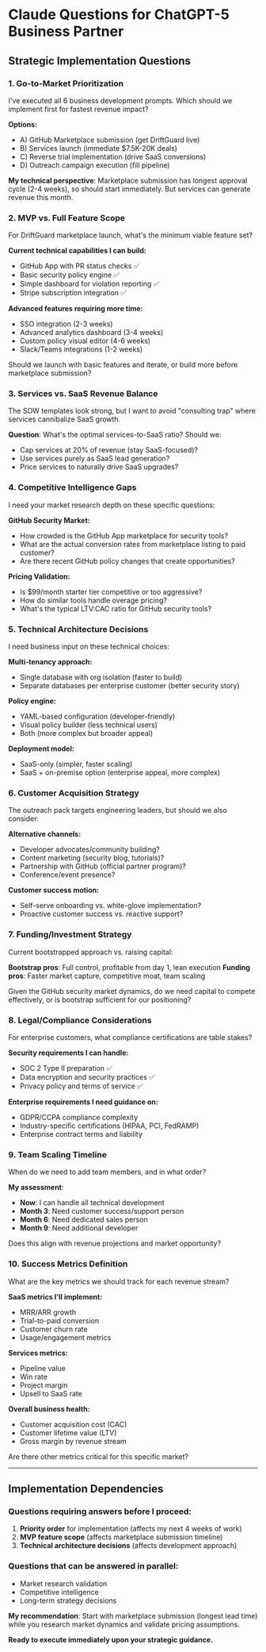 # Claude Questions for ChatGPT-5 Business Partner

## Strategic Implementation Questions

### 1. Go-to-Market Prioritization
I've executed all 6 business development prompts. Which should we implement first for fastest revenue impact?

**Options:**
- A) GitHub Marketplace submission (get DriftGuard live)
- B) Services launch (immediate $7.5K-20K deals)
- C) Reverse trial implementation (drive SaaS conversions)
- D) Outreach campaign execution (fill pipeline)

**My technical perspective**: Marketplace submission has longest approval cycle (2-4 weeks), so should start immediately. But services can generate revenue this month.

### 2. MVP vs. Full Feature Scope
For DriftGuard marketplace launch, what's the minimum viable feature set?

**Current technical capabilities I can build:**
- GitHub App with PR status checks ✅
- Basic security policy engine ✅
- Simple dashboard for violation reporting ✅
- Stripe subscription integration ✅

**Advanced features requiring more time:**
- SSO integration (2-3 weeks)
- Advanced analytics dashboard (3-4 weeks)
- Custom policy visual editor (4-6 weeks)
- Slack/Teams integrations (1-2 weeks)

Should we launch with basic features and iterate, or build more before marketplace submission?

### 3. Services vs. SaaS Revenue Balance
The SOW templates look strong, but I want to avoid "consulting trap" where services cannibalize SaaS growth.

**Question**: What's the optimal services-to-SaaS ratio? Should we:
- Cap services at 20% of revenue (stay SaaS-focused)?
- Use services purely as SaaS lead generation?
- Price services to naturally drive SaaS upgrades?

### 4. Competitive Intelligence Gaps
I need your market research depth on these specific questions:

**GitHub Security Market:**
- How crowded is the GitHub App marketplace for security tools?
- What are the actual conversion rates from marketplace listing to paid customer?
- Are there recent GitHub policy changes that create opportunities?

**Pricing Validation:**
- Is $99/month starter tier competitive or too aggressive?
- How do similar tools handle overage pricing?
- What's the typical LTV:CAC ratio for GitHub security tools?

### 5. Technical Architecture Decisions
I need business input on these technical choices:

**Multi-tenancy approach:**
- Single database with org isolation (faster to build)
- Separate databases per enterprise customer (better security story)

**Policy engine:**
- YAML-based configuration (developer-friendly)
- Visual policy builder (less technical users)
- Both (more complex but broader appeal)

**Deployment model:**
- SaaS-only (simpler, faster scaling)
- SaaS + on-premise option (enterprise appeal, more complex)

### 6. Customer Acquisition Strategy
The outreach pack targets engineering leaders, but should we also consider:

**Alternative channels:**
- Developer advocates/community building?
- Content marketing (security blog, tutorials)?
- Partnership with GitHub (official partner program)?
- Conference/event presence?

**Customer success motion:**
- Self-serve onboarding vs. white-glove implementation?
- Proactive customer success vs. reactive support?

### 7. Funding/Investment Strategy
Current bootstrapped approach vs. raising capital:

**Bootstrap pros**: Full control, profitable from day 1, lean execution
**Funding pros**: Faster market capture, competitive moat, team scaling

Given the GitHub security market dynamics, do we need capital to compete effectively, or is bootstrap sufficient for our positioning?

### 8. Legal/Compliance Considerations
For enterprise customers, what compliance certifications are table stakes?

**Security requirements I can handle:**
- SOC 2 Type II preparation ✅
- Data encryption and security practices ✅
- Privacy policy and terms of service ✅

**Enterprise requirements I need guidance on:**
- GDPR/CCPA compliance complexity
- Industry-specific certifications (HIPAA, PCI, FedRAMP)
- Enterprise contract terms and liability

### 9. Team Scaling Timeline
When do we need to add team members, and in what order?

**My assessment**:
- **Now**: I can handle all technical development
- **Month 3**: Need customer success/support person
- **Month 6**: Need dedicated sales person
- **Month 9**: Need additional developer

Does this align with revenue projections and market opportunity?

### 10. Success Metrics Definition
What are the key metrics we should track for each revenue stream?

**SaaS metrics I'll implement:**
- MRR/ARR growth
- Trial-to-paid conversion
- Customer churn rate
- Usage/engagement metrics

**Services metrics:**
- Pipeline value
- Win rate
- Project margin
- Upsell to SaaS rate

**Overall business health:**
- Customer acquisition cost (CAC)
- Customer lifetime value (LTV)
- Gross margin by revenue stream

Are there other metrics critical for this specific market?

---

## Implementation Dependencies

### Questions requiring answers before I proceed:

1. **Priority order** for implementation (affects my next 4 weeks of work)
2. **MVP feature scope** (affects marketplace submission timeline)
3. **Technical architecture decisions** (affects development approach)

### Questions that can be answered in parallel:
- Market research validation
- Competitive intelligence
- Long-term strategy decisions

**My recommendation**: Start with marketplace submission (longest lead time) while you research market dynamics and validate pricing assumptions.

**Ready to execute immediately upon your strategic guidance.**